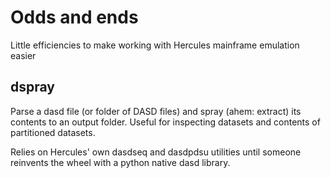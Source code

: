 # Odds and ends 
Little efficiencies to make working with Hercules mainframe emulation easier

## dspray
Parse a dasd file (or folder of DASD files) and spray (ahem: extract) its 
contents to an output folder. Useful for inspecting datasets and contents of
partitioned datasets. 

Relies on Hercules' own dasdseq and dasdpdsu utilities until someone reinvents
the wheel with a python native dasd library.




